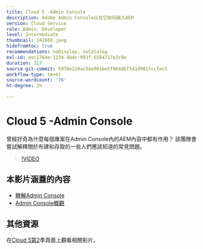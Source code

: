 ```yaml
---
title: Cloud 5 -Admin Console
description: Adobe Admin Console以及它如何融入AEM
version: Cloud Service
role: Admin, Developer
level: Intermediate
thumbnail: 342866.jpeg
hidefromtoc: true
recommendations: noDisplay, noCatalog
exl-id: eec1764e-1234-4b4c-993f-6584717e3c9e
duration: 317
source-git-commit: 5976e220ac54e901be5f064dbf541d901fccfec5
workflow-type: tm+mt
source-wordcount: '76'
ht-degree: 3%

---
```


# Cloud 5 -Admin Console

曾經好奇為什麼每個專案在Admin Console內的AEM內容中都有作用？ 該團隊會嘗試解釋關於布建和存取的一些人們應該知道的常見問題。

>[!VIDEO](https://video.tv.adobe.com/v/342866?quality=12&learn=on)

## 本影片涵蓋的內容

+ [瞭解Admin Console](https://experienceleague.adobe.com/docs/experience-manager-cloud-service/content/onboarding/onboarding-concepts/admin-console.html)
+ [Admin Console概觀](https://helpx.adobe.com/tw/enterprise/using/admin-console.html)

## 其他資源

在[Cloud 5第2](../cloud5-season-2.md)季頁面上觀看相關影片。
